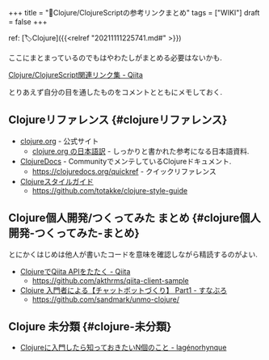+++
title = "📝Clojure/ClojureScriptの参考リンクまとめ"
tags = ["WIKI"]
draft = false
+++

ref: [🏷Clojure]({{<relref "20211111225741.md#" >}})

ここにまとまっているのでもはやわたしがまとめる必要はないかも.

[Clojure/ClojureScript関連リンク集 - Qiita](https://qiita.com/lagenorhynque/items/68c314c288b75a9492ba)

とりあえず自分の目を通したものをコメントとともにメモしておく.


## Clojureリファレンス {#clojureリファレンス}

-   [clojure.org](https://www.clojure.org) - 公式サイト
    -   [clojure.org の日本語訳](https://japan-clojurians.github.io/clojure-site-ja/) - しっかりと書かれた参考になる日本語資料.
-   [ClojureDocs](https://clojuredocs.org/) - CommunityでメンテしているClojureドキュメント.
    -   <https://clojuredocs.org/quickref> - クイックリファレンス
-   [Clojureスタイルガイド](https://totakke.github.io/clojure-style-guide/)
    -   <https://github.com/totakke/clojure-style-guide>


## Clojure個人開発/つくってみた まとめ {#clojure個人開発-つくってみた-まとめ}

とにかくはじめは他人が書いたコードを意味を確認しながら精読するのがよい.

-   [ClojureでQiita APIをたたく - Qiita](https://qiita.com/akthrms/items/42af315089229800aefa)
    -   <https://github.com/akthrms/qiita-client-sample>
-   [Clojure 入門者による【チャットボットづくり】 Part1 - すなぶろ](https://sandmark.hateblo.jp/entry/2019/01/17/215555)
    -   <https://github.com/sandmark/unmo-clojure/>


## Clojure 未分類 {#clojure-未分類}

-   [Clojureに入門したら知っておきたいN個のこと - lagénorhynque](https://scrapbox.io/lagenorhynque/Clojure%E3%81%AB%E5%85%A5%E9%96%80%E3%81%97%E3%81%9F%E3%82%89%E7%9F%A5%E3%81%A3%E3%81%A6%E3%81%8A%E3%81%8D%E3%81%9F%E3%81%84N%E5%80%8B%E3%81%AE%E3%81%93%E3%81%A8)
